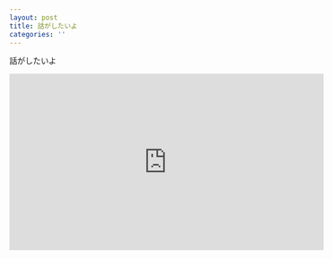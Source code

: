 ```yaml
---
layout: post
title: 話がしたいよ
categories: ''
---
```

話がしたいよ

<iframe width="560" height="315" src="https://www.youtube.com/embed/G6s8HF1WsJY" frameborder="0" allow="autoplay; encrypted-media" allowfullscreen></iframe>
